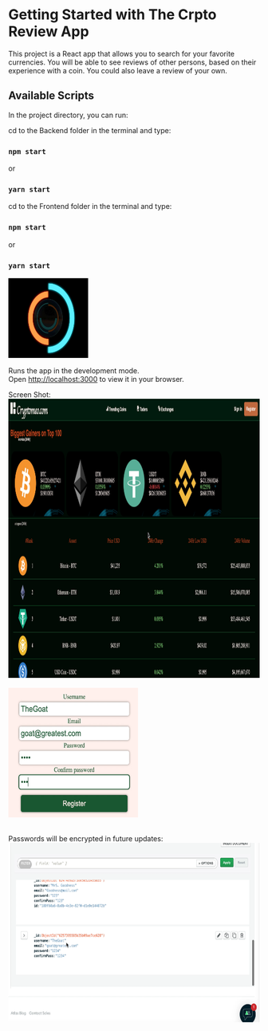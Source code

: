 # Getting Started with The Crpto Review App

This project is a React app that allows you to search for your favorite currencies.
You will be able to see reviews of other persons, based on their experience with a coin. 
You could also leave a review of your own.

## Available Scripts

In the project directory, you can run:

cd to the Backend folder in the terminal and type:
### `npm start`
or
### `yarn start`

cd to the Frontend folder in the terminal and type:
### `npm start`
or
### `yarn start`

<img src="./Frontend/src/assets/loading.gif" height="160" width="160" >


Runs the app in the development mode.\
Open [http://localhost:3000](http://localhost:3000) to view it in your browser.


Screen Shot:</br>
<img src="./Frontend/src/assets/Frontend.png" height="560" width="860" > </br> </br>
<img src="./Frontend/src/assets/Registration.png" height="260" width="260" > </br> </br>

Passwords will be encrypted in future updates:</br>
<img src="./Frontend/src/assets/Mongodb.png" height="360" width="560" >
